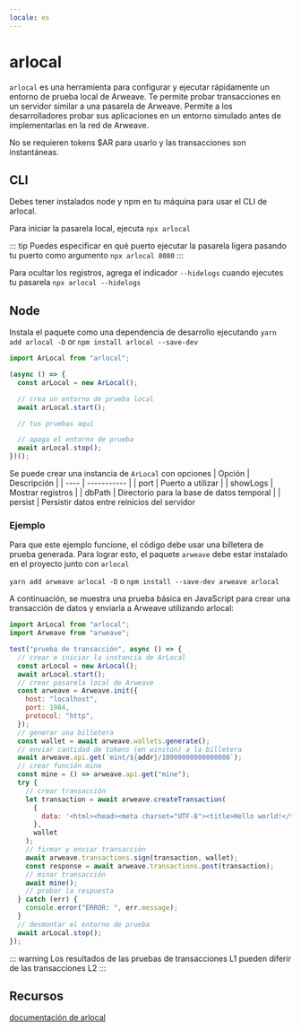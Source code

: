 ```yaml
---
locale: es
---
```


# arlocal

`arlocal` es una herramienta para configurar y ejecutar rápidamente un entorno de prueba local de Arweave. Te permite probar transacciones en un servidor similar a una pasarela de Arweave. Permite a los desarrolladores probar sus aplicaciones en un entorno simulado antes de implementarlas en la red de Arweave.

No se requieren tokens $AR para usarlo y las transacciones son instantáneas.

## CLI

Debes tener instalados node y npm en tu máquina para usar el CLI de arlocal.

Para iniciar la pasarela local, ejecuta `npx arlocal`

::: tip
Puedes especificar en qué puerto ejecutar la pasarela ligera pasando tu puerto como argumento
`npx arlocal 8080`
:::

Para ocultar los registros, agrega el indicador `--hidelogs` cuando ejecutes tu pasarela
`npx arlocal --hidelogs`

## Node

Instala el paquete como una dependencia de desarrollo ejecutando
`yarn add arlocal -D` or `npm install arlocal --save-dev`

```js
import ArLocal from "arlocal";

(async () => {
  const arLocal = new ArLocal();

  // crea un entorno de prueba local
  await arLocal.start();

  // tus pruebas aquí

  // apaga el entorno de prueba
  await arLocal.stop();
})();
```

Se puede crear una instancia de `ArLocal` con opciones
| Opción | Descripción |
| ---- | ----------- |
| port | Puerto a utilizar |
| showLogs | Mostrar registros |
| dbPath | Directorio para la base de datos temporal |
| persist | Persistir datos entre reinicios del servidor

### Ejemplo

Para que este ejemplo funcione, el código debe usar una billetera de prueba generada. Para lograr esto, el paquete `arweave` debe estar instalado en el proyecto junto con `arlocal`

`yarn add arweave arlocal -D` o `npm install --save-dev arweave arlocal`

A continuación, se muestra una prueba básica en JavaScript para crear una transacción de datos y enviarla a Arweave utilizando arlocal:

```js
import ArLocal from "arlocal";
import Arweave from "arweave";

test("prueba de transacción", async () => {
  // crear e iniciar la instancia de ArLocal
  const arLocal = new ArLocal();
  await arLocal.start();
  // crear pasarela local de Arweave
  const arweave = Arweave.init({
    host: "localhost",
    port: 1984,
    protocol: "http",
  });
  // generar una billetera
  const wallet = await arweave.wallets.generate();
  // enviar cantidad de tokens (en winston) a la billetera
  await arweave.api.get(`mint/${addr}/10000000000000000`);
  // crear función mine
  const mine = () => arweave.api.get("mine");
  try {
    // crear transacción
    let transaction = await arweave.createTransaction(
      {
        data: '<html><head><meta charset="UTF-8"><title>Hello world!</title></head><body></body></html>',
      },
      wallet
    );
    // firmar y enviar transacción
    await arweave.transactions.sign(transaction, wallet);
    const response = await arweave.transactions.post(transaction);
    // minar transacción
    await mine();
    // probar la respuesta
  } catch (err) {
    console.error("ERROR: ", err.message);
  }
  // desmontar el entorno de prueba
  await arLocal.stop();
});
```

::: warning
Los resultados de las pruebas de transacciones L1 pueden diferir de las transacciones L2
:::

## Recursos

[documentación de arlocal](https://github.com/textury/arlocal)
